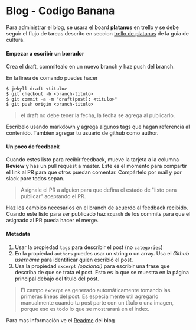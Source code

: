 Blog - Codigo Banana
====================

Para administrar el blog, se usara el board **platanus** en trello y se debe seguir el flujo de tareas descrito en seccion [trello de platanus](cultura.md#el-trello-de-platanus) de la guia de cultura.

#### Empezar a escribir un borrador

Crea el draft, commitealo en un nuevo branch y haz push del branch.

En la linea de comando puedes hacer

```shell
$ jekyll draft <titulo>
$ git checkout -b <branch-titulo>
$ git commit -a -m "draft(post): <titulo>"
$ git push origin <branch-titulo>
```

> el draft no debe tener la fecha, la fecha se agrega al publicarlo.

Escribelo usando markdown y agrega algunos tags que hagan referencia al contenido. Tambien agregar tu usuario de github como author.

#### Un poco de feedback

Cuando estes listo para recibir feedback, mueve la tarjeta a la columna **Review** y has un pull request a master. Este es el momento para compartir el link al PR para que otros puedan comentar. Compártelo por mail y por slack pare todos sepan.

> Asígnale el PR a alguien para que defina el estado de "listo para publicar" aceptando el PR.

Haz los cambios necesarios en el branch de acuerdo al feedback recibido. Cuando este listo para ser publicado haz `squash` de los commits para que el asignado al PR pueda hacer el merge.

#### Metadata

1. Usar la propiedad `tags` para describir el post (no `categories`)
1. En la propiedad `authors` puedes usar un string o un array. Usa el *Github username* para identificar quien escribió el post.
1. Usa la propiedad `excerpt` *(opcional)* para escribir una frase que describa de que se trata el post. Esto es lo que se muestra en la página principal debajo del titulo del post.

  > El campo `excerpt` es generado automáticamente tomando las primeras lineas del post. Es especialmente util agregarlo manualmente cuando tu post parte con un título o una imagen, porque eso es todo lo que se mostrarará en el index.

Para mas información ve el [Readme](https://github.com/platanus/blog/blob/master/README.MD) del blog
